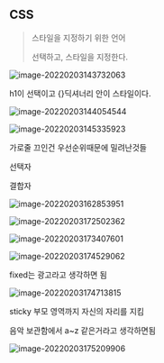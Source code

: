 ## CSS

> 스타일을 지정하기 위한 언어
>
> 선택하고, 스타일을 지정한다.

![image-20220203143732063](C:\Users\sw133\AppData\Roaming\Typora\typora-user-images\image-20220203143732063.png)

h1이 선택이고 {}딕셔너리 안이 스타일이다. 





![image-20220203144054544](C:\Users\sw133\AppData\Roaming\Typora\typora-user-images\image-20220203144054544.png)



![image-20220203145335923](C:\Users\sw133\AppData\Roaming\Typora\typora-user-images\image-20220203145335923.png)

가로줄 끄인건 우선순위때문에 밀려난것들





선택자

결합자

![image-20220203162853951](C:\Users\sw133\AppData\Roaming\Typora\typora-user-images\image-20220203162853951.png)





![image-20220203172502362](C:\Users\sw133\AppData\Roaming\Typora\typora-user-images\image-20220203172502362.png)



![image-20220203173407601](C:\Users\sw133\AppData\Roaming\Typora\typora-user-images\image-20220203173407601.png)

![image-20220203174529062](C:\Users\sw133\AppData\Roaming\Typora\typora-user-images\image-20220203174529062.png)

fixed는 광고라고 생각하면 됨





![image-20220203174713815](C:\Users\sw133\AppData\Roaming\Typora\typora-user-images\image-20220203174713815.png)

sticky 부모 영역까지 자신의 자리를 지킴

음악 보관함에서 a~z 같은거라고 생각하면됨



![image-20220203175209906](C:\Users\sw133\AppData\Roaming\Typora\typora-user-images\image-20220203175209906.png)





